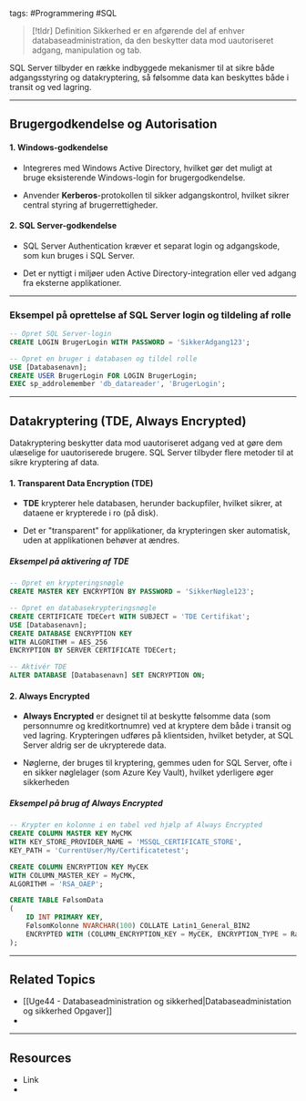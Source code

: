 tags: #Programmering #SQL

> [!tldr] Definition
> Sikkerhed er en afgørende del af enhver databaseadministration, da den beskytter data mod uautoriseret adgang, manipulation og tab. 

SQL Server tilbyder en række indbyggede mekanismer til at sikre både adgangsstyring og datakryptering, så følsomme data kan beskyttes både i transit og ved lagring.

---

## Brugergodkendelse og Autorisation
#### 1. Windows-godkendelse

- Integreres med Windows Active Directory, hvilket gør det muligt at bruge eksisterende Windows-login for brugergodkendelse.
    
- Anvender **Kerberos**-protokollen til sikker adgangskontrol, hvilket sikrer central styring af brugerrettigheder.
    

#### 2. SQL Server-godkendelse

- SQL Server Authentication kræver et separat login og adgangskode, som kun bruges i SQL Server.
    
- Det er nyttigt i miljøer uden Active Directory-integration eller ved adgang fra eksterne applikationer.

---

### Eksempel på oprettelse af SQL Server login og tildeling af rolle
```SQL
-- Opret SQL Server-login
CREATE LOGIN BrugerLogin WITH PASSWORD = 'SikkerAdgang123';

-- Opret en bruger i databasen og tildel rolle
USE [Databasenavn];
CREATE USER BrugerLogin FOR LOGIN BrugerLogin;
EXEC sp_addrolemember 'db_datareader', 'BrugerLogin';
```

---

## Datakryptering (TDE, Always Encrypted)
Datakryptering beskytter data mod uautoriseret adgang ved at gøre dem ulæselige for uautoriserede brugere. SQL Server tilbyder flere metoder til at sikre kryptering af data.

#### 1. Transparent Data Encryption (TDE)

- **TDE** krypterer hele databasen, herunder backupfiler, hvilket sikrer, at dataene er krypterede i ro (på disk).
    
- Det er "transparent" for applikationer, da krypteringen sker automatisk, uden at applikationen behøver at ændres.

##### Eksempel på aktivering af TDE
```SQL
-- Opret en krypteringsnøgle
CREATE MASTER KEY ENCRYPTION BY PASSWORD = 'SikkerNøgle123';

-- Opret en databasekrypteringsnøgle
CREATE CERTIFICATE TDECert WITH SUBJECT = 'TDE Certifikat';
USE [Databasenavn];
CREATE DATABASE ENCRYPTION KEY
WITH ALGORITHM = AES_256
ENCRYPTION BY SERVER CERTIFICATE TDECert;

-- Aktivér TDE
ALTER DATABASE [Databasenavn] SET ENCRYPTION ON;
```

#### 2. Always Encrypted

- **Always Encrypted** er designet til at beskytte følsomme data (som personnumre og kreditkortnumre) ved at kryptere dem både i transit og ved lagring. Krypteringen udføres på klientsiden, hvilket betyder, at SQL Server aldrig ser de ukrypterede data.
    
- Nøglerne, der bruges til kryptering, gemmes uden for SQL Server, ofte i en sikker nøglelager (som Azure Key Vault), hvilket yderligere øger sikkerheden
##### Eksempel på brug af Always Encrypted
```SQL
-- Krypter en kolonne i en tabel ved hjælp af Always Encrypted
CREATE COLUMN MASTER KEY MyCMK
WITH KEY_STORE_PROVIDER_NAME = 'MSSQL_CERTIFICATE_STORE',
KEY_PATH = 'CurrentUser/My/Certificatetest';

CREATE COLUMN ENCRYPTION KEY MyCEK
WITH COLUMN_MASTER_KEY = MyCMK,
ALGORITHM = 'RSA_OAEP';

CREATE TABLE FølsomData
(
    ID INT PRIMARY KEY,
    FølsomKolonne NVARCHAR(100) COLLATE Latin1_General_BIN2
    ENCRYPTED WITH (COLUMN_ENCRYPTION_KEY = MyCEK, ENCRYPTION_TYPE = Randomized)
);
```

---

## Related Topics
- [[Uge44 - Databaseadministration og sikkerhed|Databaseadministation og sikkerhed Opgaver]]
- 

---

## Resources
- Link
- 